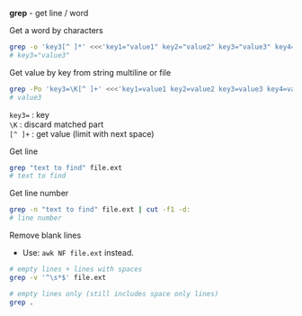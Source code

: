**grep** - get line / word  

Get a word by characters
```sh
grep -o 'key3[^ ]*' <<<'key1="value1" key2="value2" key3="value3" key4="value4"'
# key3="value3"
```
Get value by key from string multiline or file
```sh
grep -Po 'key3=\K[^ ]+' <<<'key1=value1 key2=value2 key3=value3 key4=value4'
# value3
```
`key3=` : key  
`\K` : discard matched part  
`[^ ]+` : get value (limit with next space)  

Get line
```sh
grep "text to find" file.ext
# text to find
```

Get line number
```sh
grep -n "text to find" file.ext | cut -f1 -d:
# line number
```

Remove blank lines
- Use: `awk NF file.ext` instead.
```sh
# empty lines + lines with spaces
grep -v '^\s*$' file.ext

# empty lines only (still includes space only lines)
grep .
```
